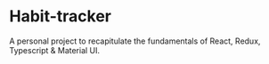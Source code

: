 # Habit-tracker

A personal project to recapitulate the fundamentals of React, Redux, Typescript & Material UI.

